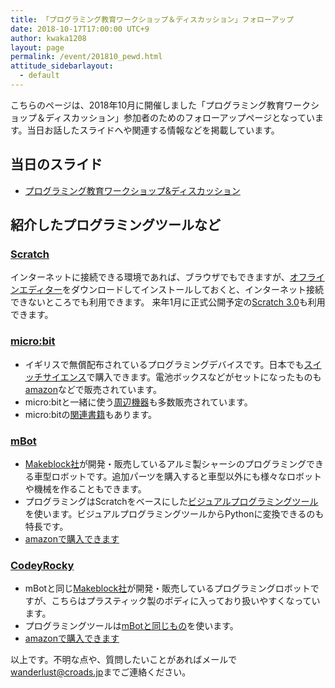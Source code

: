 ```yaml
---
title: 「プログラミング教育ワークショップ＆ディスカッション」フォローアップ
date: 2018-10-17T17:00:00 UTC+9
author: kwaka1208
layout: page
permalink: /event/201810_pewd.html
attitude_sidebarlayout:
  - default
---
```

こちらのページは、2018年10月に開催しました「プログラミング教育ワークショップ＆ディスカッション」参加者のためのフォローアップページとなっています。当日お話したスライドへや関連する情報などを掲載しています。

## 当日のスライド
- [プログラミング教育ワークショップ&ディスカッション](https://speakerdeck.com/kwaka1208/puroguramingujiao-yu-wakusiyotupu-and-deisukatusiyon)

## 紹介したプログラミングツールなど

### [Scratch](https://scratch.mit.edu/)
インターネットに接続できる環境であれば、ブラウザでもできますが、[オフラインエディター](https://scratch.mit.edu/download)をダウンロードしてインストールしておくと、インターネット接続できないところでも利用できます。
来年1月に正式公開予定の[Scratch 3.0](https://beta.scratch.mit.edu/)も利用できます。

### [micro:bit](https://microbit.org/ja/)
- イギリスで無償配布されているプログラミングデバイスです。日本でも[スイッチサイエンス](https://www.switch-science.com/catalog/3735/)で購入できます。電池ボックスなどがセットになったものも[amazon](http://amzn.asia/d/gAgTpBo)などで販売されています。
- micro:bitと一緒に使う[周辺機器](https://www.switch-science.com/catalog/list/695/)も多数販売されています。
- micro:bitの[関連書籍](https://www.amazon.co.jp/s/ref=nb_sb_noss?__mk_ja_JP=%E3%82%AB%E3%82%BF%E3%82%AB%E3%83%8A&url=search-alias%3Dstripbooks&field-keywords=micro%3Abit&rh=n%3A465392%2Ck%3Amicro%3Abit)もあります。

### [mBot](https://www.kenis.co.jp/mbot/)
- [Makeblock社](https://www.makeblock.com/)が開発・販売しているアルミ製シャーシのプログラミングできる車型ロボットです。追加パーツを購入すると車型以外にも様々なロボットや機械を作ることもできます。
- プログラミングはScratchをベースにした[ビジュアルプログラミングツール](https://www.makeblock.com/jp/software)を使います。ビジュアルプログラミングツールからPythonに変換できるのも特長です。
- [amazonで購入できます](https://amzn.to/2CRSSl2)

### [CodeyRocky](https://www.kenis.co.jp/codeyrocky/index.html)
- mBotと同じ[Makeblock社](https://www.makeblock.com/)が開発・販売しているプログラミングロボットですが、こちらはプラスティック製のボディに入っており扱いやすくなっています。
- プログラミングツールは[mBotと同じもの](https://www.makeblock.com/jp/software)を使います。
- [amazonで購入できます](https://amzn.to/2RUTDy4)

以上です。不明な点や、質問したいことがあればメールで[wanderlust@croads.jp](wanderlust@croads.jp)までご連絡ください。
